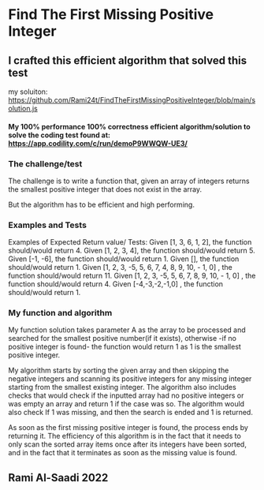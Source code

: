 # Find The First Missing Positive Integer
## I crafted this efficient algorithm that solved this test

my soluiton: https://github.com/Rami24t/FindTheFirstMissingPositiveInteger/blob/main/solution.js

#### My 100% performance 100% correctness efficient algorithm/solution to solve the coding test found at: https://app.codility.com/c/run/demoP9WWQW-UE3/

### The challenge/test 
The challenge is to write a function that, given an array of integers returns the smallest positive integer that does not exist in the array.

But the algorithm has to be efficient and high performing.

### Examples and Tests
Examples of Expected Return value/ Tests:
Given [1, 3, 6, 1, 2], the function should/would return 4.
Given [1, 2, 3, 4], the function should/would return 5.
Given [-1, -6], the function should/would return 1.
Given [], the function should/would return 1.
Given [1, 2, 3, -5, 5, 6, 7, 4, 8, 9, 10, - 1, 0] , the function should/would return 11.
Given [1, 2, 3, -5, 5, 6, 7, 8, 9, 10, - 1, 0] , the function should/would return 4.
Given [-4,-3,-2,-1,0] , the function should/would return 1.

### My function and algorithm

My function solution takes parameter A as the array to be processed and searched for the smallest positive number(if it exists),
otherwise -if no positive integer is found- the function would return 1 as 1 is the smallest positive integer.

My algorithm starts by sorting the given array and then skipping the negative integers and scanning its positive integers for any missing integer starting from the smallest existing integer.
The algorithm also includes checks that would check if the inputted array had no positive integers or was empty an array and return 1 if the case was so.
The algorithm would also check If 1 was missing, and then the search is ended and 1 is returned. 

As soon as the first missing positive integer is found, the process ends by returning it.
The efficiency of this algorithm is in the fact that it needs to only scan the sorted array items once after its integers have been sorted, and in the fact that it terminates as soon as the missing value is found.

## Rami Al-Saadi 2022 
